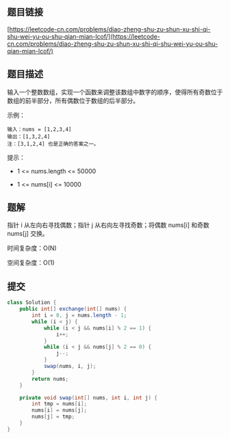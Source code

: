 ## 题目链接

[https://leetcode-cn.com/problems/diao-zheng-shu-zu-shun-xu-shi-qi-shu-wei-yu-ou-shu-qian-mian-lcof/](https://leetcode-cn.com/problems/diao-zheng-shu-zu-shun-xu-shi-qi-shu-wei-yu-ou-shu-qian-mian-lcof/)

## 题目描述

输入一个整数数组，实现一个函数来调整该数组中数字的顺序，使得所有奇数位于数组的前半部分，所有偶数位于数组的后半部分。

示例：

```
输入：nums = [1,2,3,4]
输出：[1,3,2,4] 
注：[3,1,2,4] 也是正确的答案之一。
```

提示：

- 1 <= nums.length <= 50000

- 1 <= nums[i] <= 10000

## 题解

指针 i 从左向右寻找偶数；指针 j 从右向左寻找奇数；将偶数 nums[i] 和奇数 nums[j] 交换。

时间复杂度：O(N)

空间复杂度：O(1)

## 提交

```java
class Solution {
    public int[] exchange(int[] nums) {
        int i = 0, j = nums.length - 1;
        while (i < j) {
            while (i < j && nums[i] % 2 == 1) {
                i++;
            }
            while (i < j && nums[j] % 2 == 0) {
                j--;
            }
            swap(nums, i, j);
        }
        return nums;
    }

    private void swap(int[] nums, int i, int j) {
        int tmp = nums[i];
        nums[i] = nums[j];
        nums[j] = tmp;
    }
}
```